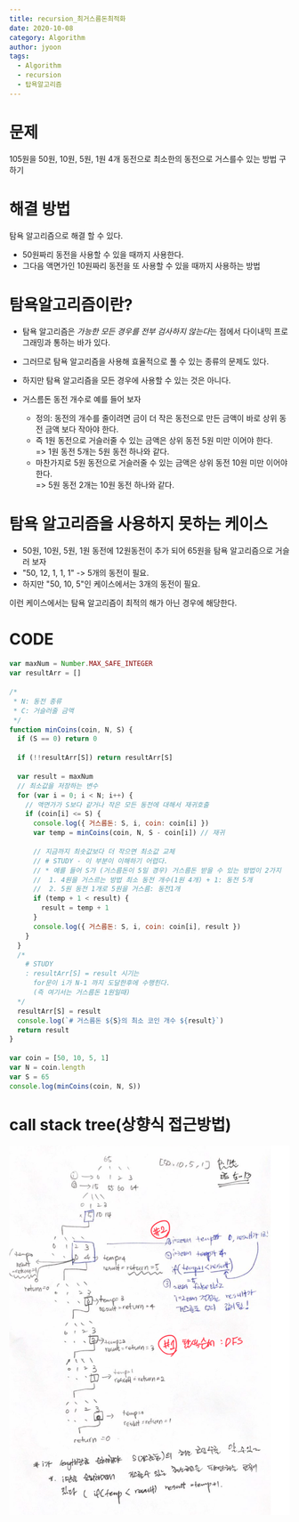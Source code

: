 ```yaml
---
title: recursion_최거스름돈최적화
date: 2020-10-08
category: Algorithm
author: jyoon
tags:
  - Algorithm
  - recursion
  - 탑욕알고리즘
---
```


# 문제

105원을 50원, 10원, 5원, 1원 4개 동전으로 최소한의 동전으로 거스를수 있는 방법 구하기

# 해결 방법

탐욕 알고리즘으로 해결 할 수 있다.

- 50원짜리 동전을 사용할 수 있을 때까지 사용한다.
- 그다음 액면가인 10원짜리 동전을 또 사용할 수 있을 때까지 사용하는 방법

# 탐욕알고리즘이란?

- 탐욕 알고리즘은 *가능한 모든 경우를 전부 검사하지 않는다*는 점에서 다이내믹 프로그래밍과 통하는 바가 있다.
- 그러므로 탐욕 알고리즘을 사용해 효율적으로 풀 수 있는 종류의 문제도 있다.
- 하지만 탐욕 알고리즘을 모든 경우에 사용할 수 있는 것은 아니다.

- 거스름돈 동전 개수로 예를 들어 보자
  - 정의: 동전의 개수를 줄이려면 금이 더 작은 동전으로 만든 금액이 바로 상위 동전 금액 보다 작아야 한다.
  - 즉 1원 동전으로 거슬러줄 수 있는 금액은 상위 동전 5원 미만 이어야 한다.  
    => 1원 동전 5개는 5원 동전 하나와 같다.
  - 마찬가지로 5원 동전으로 거슬러줄 수 있는 금액은 상위 동전 10원 미만 이어야 한다.  
    => 5원 동전 2개는 10원 동전 하나와 같다.

# 탐욕 알고리즘을 사용하지 못하는 케이스

- 50원, 10원, 5원, 1원 동전에 12원동전이 추가 되어 65원을 탐욕 알고리즘으로 거슬러 보자
- "50, 12, 1, 1, 1" -> 5개의 동전이 필요.
- 하지만 "50, 10, 5"인 케이스에서는 3개의 동전이 필요.

이런 케이스에서는 탐욕 알고리즘이 최적의 해가 아닌 경우에 해당한다.

# CODE

```js
var maxNum = Number.MAX_SAFE_INTEGER
var resultArr = []

/*
 * N: 동전 종류
 * C: 거슬러줄 금액
 */
function minCoins(coin, N, S) {
  if (S == 0) return 0

  if (!!resultArr[S]) return resultArr[S]

  var result = maxNum
  // 최소값을 저장하는 변수
  for (var i = 0; i < N; i++) {
    // 액면가가 S보다 같거나 작은 모든 동전에 대해서 재귀호출
    if (coin[i] <= S) {
      console.log({ 거스름돈: S, i, coin: coin[i] })
      var temp = minCoins(coin, N, S - coin[i]) // 재귀

      // 지금까지 최솟값보다 더 작으면 최소값 교체
      // # STUDY - 이 부분이 이해하기 어렵다.
      // * 예를 들어 S가 (거스름돈이 5일 경우) 거스름돈 받을 수 있는 방법이 2가지
      //  1. 4원을 거스르는 방법 최소 동전 개수(1원 4개) + 1: 동전 5개
      //  2. 5원 동전 1개로 5원을 거스름: 동전1개
      if (temp + 1 < result) {
        result = temp + 1
      }
      console.log({ 거스름돈: S, i, coin: coin[i], result })
    }
  }
  /*
    # STUDY
    : resultArr[S] = result 시기는
      for문이 i가 N-1 까지 도달한후에 수행힌다.
      (즉 여기서는 거스름돈 1원일때)
  */
  resultArr[S] = result
  console.log(`# 거스름돈 ${S}의 최소 코인 개수 ${result}`)
  return result
}

var coin = [50, 10, 5, 1]
var N = coin.length
var S = 65
console.log(minCoins(coin, N, S))
```

# call stack tree(상향식 접근방법)

![](./img/07_거스름돈최적화_recursion.png)
